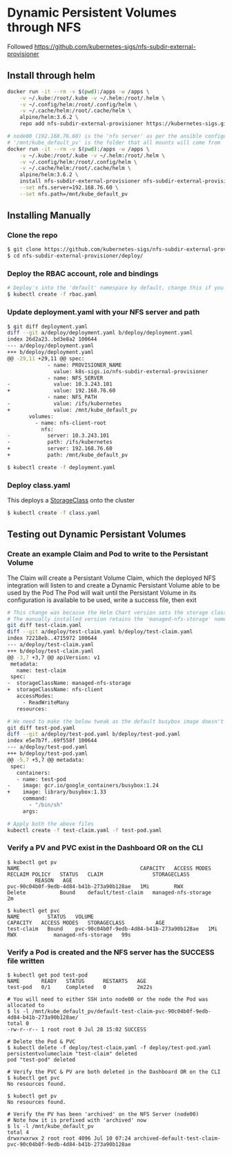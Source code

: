 # Dynamic Persistent Volumes through NFS
Followed https://github.com/kubernetes-sigs/nfs-subdir-external-provisioner

## Install through helm
```bash
docker run -it --rm -v $(pwd):/apps -w /apps \
    -v ~/.kube:/root/.kube -v ~/.helm:/root/.helm \
    -v ~/.config/helm:/root/.config/helm \
    -v ~/.cache/helm:/root/.cache/helm \
    alpine/helm:3.6.2 \
    repo add nfs-subdir-external-provisioner https://kubernetes-sigs.github.io/nfs-subdir-external-provisioner/

# node00 (192.168.76.60) is the 'nfs server' as per the ansible configuration
# '/mnt/kube_default_pv' is the folder that all mounts will come from
docker run -it --rm -v $(pwd):/apps -w /apps \
    -v ~/.kube:/root/.kube -v ~/.helm:/root/.helm \
    -v ~/.config/helm:/root/.config/helm \
    -v ~/.cache/helm:/root/.cache/helm \
    alpine/helm:3.6.2 \
    install nfs-subdir-external-provisioner nfs-subdir-external-provisioner/nfs-subdir-external-provisioner \
    --set nfs.server=192.168.76.60 \
    --set nfs.path=/mnt/kube_default_pv
```

## Installing Manually
### Clone the repo
```bash
$ git clone https://github.com/kubernetes-sigs/nfs-subdir-external-provisioner
$ cd nfs-subdir-external-provisioner/deploy/
```

### Deploy the RBAC account, role and bindings
```bash
# Deploy's into the 'default' namespace by default, change this if you want to target another NS
$ kubectl create -f rbac.yaml
```

### Update deployment.yaml with your NFS server and path
```bash
$ git diff deployment.yaml
diff --git a/deploy/deployment.yaml b/deploy/deployment.yaml
index 26d2a23..bd3e8a2 100644
--- a/deploy/deployment.yaml
+++ b/deploy/deployment.yaml
@@ -29,11 +29,11 @@ spec:
             - name: PROVISIONER_NAME
               value: k8s-sigs.io/nfs-subdir-external-provisioner
             - name: NFS_SERVER
-              value: 10.3.243.101
+              value: 192.168.76.60
             - name: NFS_PATH
-              value: /ifs/kubernetes
+              value: /mnt/kube_default_pv
       volumes:
         - name: nfs-client-root
           nfs:
-            server: 10.3.243.101
-            path: /ifs/kubernetes
+            server: 192.168.76.60
+            path: /mnt/kube_default_pv

$ kubectl create -f deployment.yaml
```

### Deploy class.yaml
This deploys a [StorageClass](https://kubernetes.io/docs/concepts/storage/storage-classes/) onto the cluster
```bash
$ kubectl create -f class.yaml
```

## Testing out Dynamic Persistant Volumes
### Create an example Claim and Pod to write to the Persistant Volume
The Claim will create a Persistant Volume Claim, which the deployed NFS integration will listen to and create a Dynamic Persistant Volume able to be used by the Pod
The Pod will wait until the Persistant Volume in its configuration is available to be used, write a success file, then exit
```bash
# This change was because the Helm Chart version sets the storage class name to 'nfs-client'
# The manually installed version retains the 'managed-nfs-storage' name
git diff test-claim.yaml
diff --git a/deploy/test-claim.yaml b/deploy/test-claim.yaml
index 72218eb..4715972 100644
--- a/deploy/test-claim.yaml
+++ b/deploy/test-claim.yaml
@@ -3,7 +3,7 @@ apiVersion: v1
 metadata:
   name: test-claim
 spec:
-  storageClassName: managed-nfs-storage
+  storageClassName: nfs-client
   accessModes:
     - ReadWriteMany
   resources:

# We need to make the below tweak as the default busybox image doesn't support ARM
git diff test-pod.yaml
diff --git a/deploy/test-pod.yaml b/deploy/test-pod.yaml
index e5e7b7f..69f558f 100644
--- a/deploy/test-pod.yaml
+++ b/deploy/test-pod.yaml
@@ -5,7 +5,7 @@ metadata:
 spec:
   containers:
   - name: test-pod
-    image: gcr.io/google_containers/busybox:1.24
+    image: library/busybox:1.33
     command:
       - "/bin/sh"
     args:

# Apply both the above files
kubectl create -f test-claim.yaml -f test-pod.yaml
```

### Verify a PV and PVC exist in the Dashboard OR on the CLI
```
$ kubectl get pv
NAME                                       CAPACITY   ACCESS MODES   RECLAIM POLICY   STATUS   CLAIM                STORAGECLASS
         REASON   AGE
pvc-90c04b0f-9edb-4d84-b41b-273a90b128ae   1Mi        RWX            Delete           Bound    default/test-claim   managed-nfs-storage            2m

$ kubectl get pvc
NAME         STATUS   VOLUME                                     CAPACITY   ACCESS MODES   STORAGECLASS          AGE
test-claim   Bound    pvc-90c04b0f-9edb-4d84-b41b-273a90b128ae   1Mi        RWX            managed-nfs-storage   99s
```

### Verify a Pod is created and the NFS server has the SUCCESS file written
```
$ kubectl get pod test-pod
NAME       READY   STATUS      RESTARTS   AGE
test-pod   0/1     Completed   0          2m22s

# You will need to either SSH into node00 or the node the Pod was allocated to
$ ls -l /mnt/kube_default_pv/default-test-claim-pvc-90c04b0f-9edb-4d84-b41b-273a90b128ae/
total 0
-rw-r--r-- 1 root root 0 Jul 28 15:02 SUCCESS

# Delete the Pod & PVC
$ kubectl delete -f deploy/test-claim.yaml -f deploy/test-pod.yaml
persistentvolumeclaim "test-claim" deleted
pod "test-pod" deleted

# Verify the PVC & PV are both deleted in the Dashboard OR on the CLI
$ kubectl get pvc
No resources found.

$ kubectl get pv
No resources found.

# Verify the PV has been 'archived' on the NFS Server (node00)
# Note how it is prefixed with 'archived' now
$ ls -l /mnt/kube_default_pv
total 4
drwxrwxrwx 2 root root 4096 Jul 10 07:24 archived-default-test-claim-pvc-90c04b0f-9edb-4d84-b41b-273a90b128ae
```
